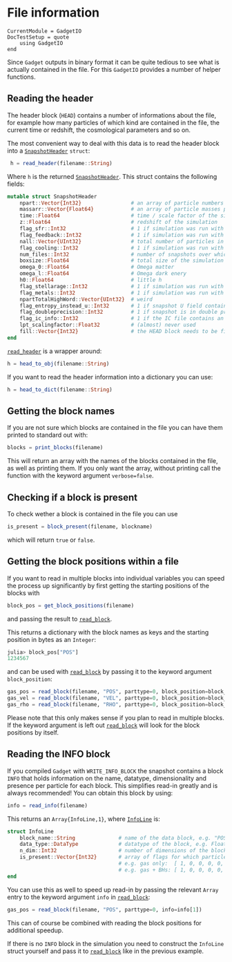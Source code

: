 # File information

```@meta
CurrentModule = GadgetIO
DocTestSetup = quote
    using GadgetIO
end
```

Since `Gadget` outputs in binary format it can be quite tedious to see what is actually contained in the file. For this `GadgetIO` provides a number of helper functions.

## Reading the header

The header block (`HEAD`) contains a number of informations about the file, for example how many particles of which kind are contained in the file, the current time or redshift, the cosmological parameters and so on.

The most convenient way to deal with this data is to read the header block into a [`SnapshotHeader`](@ref) `struct`:

```julia
 h = read_header(filename::String)
```

Where `h` is the returned [`SnapshotHeader`](@ref). This struct contains the following fields:

```julia
mutable struct SnapshotHeader
    npart::Vector{Int32}                # an array of particle numbers per type in this snapshot
    massarr::Vector{Float64}            # an array of particle masses per type in this snapshot - if zero: MASS block present
    time::Float64                       # time / scale factor of the simulation
    z::Float64                          # redshift of the simulation
    flag_sfr::Int32                     # 1 if simulation was run with star formation, else 0
    flag_feedback::Int32                # 1 if simulation was run with stellar feedback, else 0
    nall::Vector{UInt32}                # total number of particles in the simulation
    flag_cooling::Int32                 # 1 if simulation was run with cooling, else 0
    num_files::Int32                    # number of snapshots over which the simulation is distributed
    boxsize::Float64                    # total size of the simulation box
    omega_0::Float64                    # Omega matter
    omega_l::Float64                    # Omega dark enery
    h0::Float64                         # little h
    flag_stellarage::Int32              # 1 if simulation was run with stellar age, else 0
    flag_metals::Int32                  # 1 if simulation was run with metals, else 0
    npartTotalHighWord::Vector{UInt32}  # weird
    flag_entropy_instead_u::Int32       # 1 if snapshot U field contains entropy instead of internal energy, else 0
    flag_doubleprecision::Int32         # 1 if snapshot is in double precision, else 0
    flag_ic_info::Int32                 # 1 if the IC file contains an INFO block   
    lpt_scalingfactor::Float32          # (almost) never used
    fill::Vector{Int32}                 # the HEAD block needs to be filled with zeros to have a size of 256 bytes
end
```

[`read_header`](@ref) is a wrapper around:

```julia
h = head_to_obj(filename::String)
```

If you want to read the header information into a dictionary you can use:

```julia
h = head_to_dict(filename::String)
```

## Getting the block names

If you are not sure which blocks are contained in the file you can have them printed to standard out with:

```julia
blocks = print_blocks(filename)
```

This will return an array with the names of the blocks contained in the file, as well as printing them. If you only want the array, without printing call the function with the keyword argument `verbose=false`.

## Checking if a block is present

To check wether a block is contained in the file you can use

```julia
is_present = block_present(filename, blockname)
```

which will return `true` or `false`.

## Getting the block positions within a file

If you want to read in multiple blocks into individual variables you can speed the process up significantly by first getting the starting positions of the blocks with

```julia
block_pos = get_block_positions(filename)
```

and passing the result to [`read_block`](@ref).

This returns a dictionary with the block names as keys and the starting position in bytes as an `Integer`:

```julia
julia> block_pos["POS"]
1234567
```

and can be used with [`read_block`](@ref) by passing it to the keyword argument `block_position`:

```julia
gas_pos = read_block(filename, "POS", parttype=0, block_position=block_pos["POS"])
gas_vel = read_block(filename, "VEL", parttype=0, block_position=block_pos["VEL"])
gas_rho = read_block(filename, "RHO", parttype=0, block_position=block_pos["RHO"])
```

Please note that this only makes sense if you plan to read in multiple blocks. If the keyword argument is left out [`read_block`](@ref) will look for the block positions by itself.

## Reading the INFO block

If you compiled `Gadget` with `WRITE_INFO_BLOCK` the snapshot contains a block `INFO` that holds information on the name, datatype, dimensionality and presence per particle for each block. This simplifies read-in greatly and is always recommended!
You can obtain this block by using:

```julia
info = read_info(filename)
```

This returns an `Array{InfoLine,1}`, where [`InfoLine`](@ref) is:

```julia
struct InfoLine
    block_name::String              # name of the data block, e.g. "POS"
    data_type::DataType             # datatype of the block, e.g. Float32 for single precision, Float64 for double
    n_dim::Int32                    # number of dimensions of the block, usually 1 or 3
    is_present::Vector{Int32}       # array of flags for which particle type this block is present,
                                    # e.g. gas only:  [ 1, 0, 0, 0, 0, 0 ]
                                    # e.g. gas + BHs: [ 1, 0, 0, 0, 0, 1 ]
end
```

You can use this as well to speed up read-in by passing the relevant `Array` entry to the keyword argument `info` in [`read_block`](@ref):

```julia
gas_pos = read_block(filename, "POS", parttype=0, info=info[1])
```

This can of course be combined with reading the block positions for additional speedup.

If there is no `INFO` block in the simulation you need to construct the `InfoLine` struct yourself and pass it to [`read_block`](@ref) like in the previous example.

